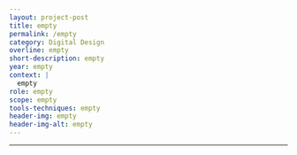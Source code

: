 ```yaml
---
layout: project-post
title: empty
permalink: /empty
category: Digital Design
overline: empty
short-description: empty
year: empty
context: |
  empty
role: empty
scope: empty
tools-techniques: empty
header-img: empty
header-img-alt: empty
---
```

 
---




